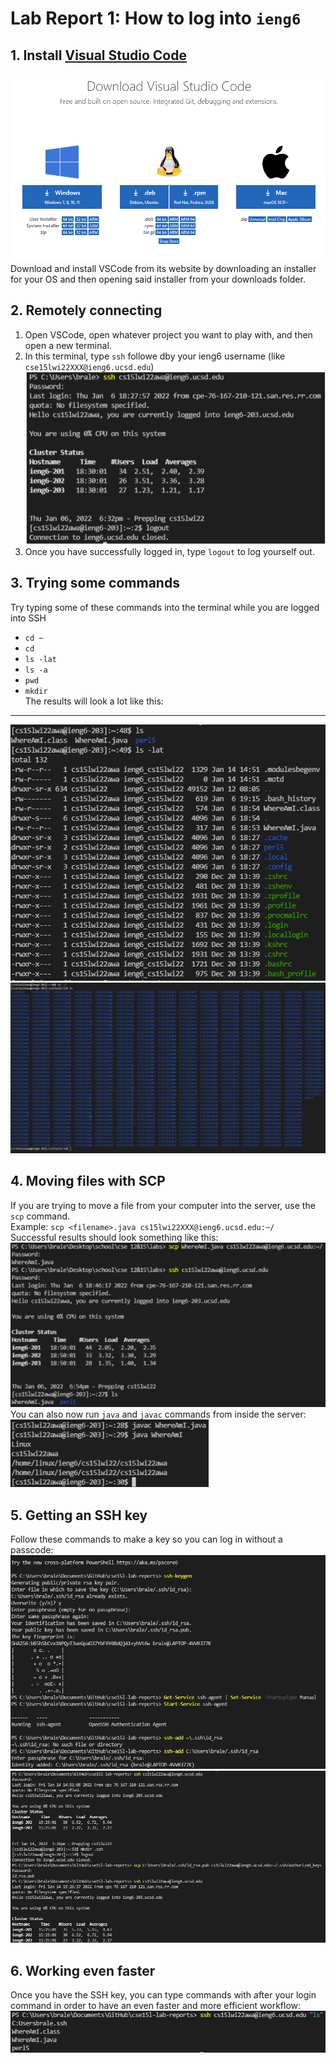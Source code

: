 # Lab Report 1: How to log into `ieng6`
## 1. Install [Visual Studio Code](https://code.visualstudio.com/Download)
![](install1.PNG)
Download and install VSCode from its website by downloading an installer for your OS and then opening said installer from your downloads folder.

## 2. Remotely connecting
1. Open VSCode, open whatever project you want to play with, and then open a new terminal.
2. In this terminal, type `ssh` followe dby your ieng6 username (like `cse15lwi22XXX@ieng6.ucsd.edu`)
![](SSH1.PNG)
3. Once you have successfully logged in, type `logout` to log yourself out.

## 3. Trying some commands
Try typing some of these commands into the terminal while you are logged into SSH
* `cd ~`
* `cd`
* `ls -lat`
* `ls -a`
* `pwd`
* `mkdir`<br/>
The results will look a lot like this:
---
![](s3_1.png)
![](s3_2.png)

## 4. Moving files with SCP
If you are trying to move a file from your computer into the server, use the `scp` command.<br/>
Example: `scp <filename>.java cs15lwi22XXX@ieng6.ucsd.edu:~/`<br/>
Successful results should look something like this:
![](s4_1.png)<br/>
You can also now run `java` and `javac` commands from inside the server:
![](s4_2.png)

## 5. Getting an SSH key
Follow these commands to make a key so you can log in without a passcode:
![](s5_1.png)
![](s5_2.png)

## 6. Working even faster
Once you have the SSH key, you can type commands with after your login command in order to have an even faster and more efficient workflow:
![](s6.png)